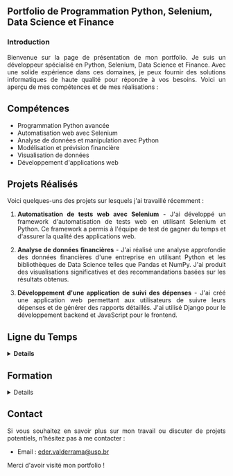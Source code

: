 <style>
p {
  text-align: justify;
}
</style>

## Portfolio de Programmation Python, Selenium, Data Science et Finance

### Introduction

[comment]: <> (Use this template if you need a quick developer / data science portfolio! Based on a Minimal Jekyll theme for GitHub Pages.)

Bienvenue sur la page de présentation de mon portfolio. Je suis un développeur spécialisé en Python, Selenium, Data Science et Finance. Avec une solide expérience dans ces domaines, je peux fournir des solutions informatiques de haute qualité pour répondre à vos besoins. Voici un aperçu de mes compétences et de mes réalisations :

## Compétences

- Programmation Python avancée
- Automatisation web avec Selenium
- Analyse de données et manipulation avec Python
- Modélisation et prévision financière
- Visualisation de données
- Développement d'applications web

## Projets Réalisés

Voici quelques-uns des projets sur lesquels j'ai travaillé récemment :

1. **Automatisation de tests web avec Selenium** - J'ai développé un framework d'automatisation de tests web en utilisant Selenium et Python. Ce framework a permis à l'équipe de test de gagner du temps et d'assurer la qualité des applications web.

2. **Analyse de données financières** - J'ai réalisé une analyse approfondie des données financières d'une entreprise en utilisant Python et les bibliothèques de Data Science telles que Pandas et NumPy. J'ai produit des visualisations significatives et des recommandations basées sur les résultats obtenus.

3. **Développement d'une application de suivi des dépenses** - J'ai créé une application web permettant aux utilisateurs de suivre leurs dépenses et de générer des rapports détaillés. J'ai utilisé Django pour le développement backend et JavaScript pour le frontend.

## Ligne du Temps

<details>
	<summary><strong>Details</strong></summary>
	<ul>
	  <li><strong>Jan 2019 - Présent:</strong> Développeur Python chez XYZ Entreprise
	    <ul>
	      <li>Développement de solutions logicielles en Python pour automatiser les processus et améliorer l'efficacité opérationnelle.</li>
	      <li>Utilisation de Selenium pour l'automatisation des tests web et la validation des fonctionnalités.</li>
	      <li>Manipulation et analyse de données avec Python pour générer des informations utiles et des rapports précis.</li>
	      <li>Modélisation financière et prévisions pour prendre des décisions éclairées en matière d'investissement.</li>
	    </ul>
	  </li>
	  <li><strong>Juin 2018 - Déc 2018:</strong> Stagiaire en Data Science chez ABC Startup
	    <ul>
	      <li>Travaillé sur des projets de Data Science impliquant l'exploration, la manipulation et l'analyse de grandes quantités de données.</li>
	      <li>Utilisation de bibliothèques Python telles que Pandas, NumPy et Matplotlib pour effectuer des tâches de traitement et de visualisation de données.</li>
	      <li>Développement de modèles prédictifs pour résoudre des problèmes de classification et de régression.</li>
	    </ul>
	  </li>
	</ul>
</details>

## Formation

<details>
	<summary>Details</summary>
	<ul>
	  <li><strong>Jan 2019 - Présent:</strong> Développeur Python chez XYZ Entreprise
	    <ul>
	      <li>**2017 - 2019:** Master en Informatique - Spécialisation en Data Science, Université de Paris
- **2014 - 2017:** Licence en Finance, Université de Lyon</li>
	      <li>Développement de solutions logicielles en Python pour automatiser les processus et améliorer l'efficacité opérationnelle.</li>
	      <li>Manipulation et analyse de données avec Python pour générer des informations utiles et des rapports précis.</li>
	      <li>Modélisation financière et prévisions pour prendre des décisions éclairées en matière d'investissement.</li>
	    </ul>
	  </li>
	</ul>
</details>


## Contact

Si vous souhaitez en savoir plus sur mon travail ou discuter de projets potentiels, n'hésitez pas à me contacter :

- Email : [eder.valderrama@usp.br](mailto:eder.valderrama@usp.br)

Merci d'avoir visité mon portfolio !
